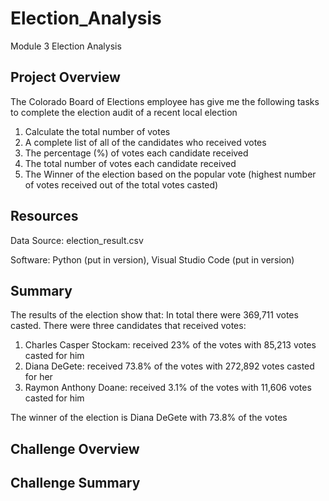 # Election_Analysis
Module 3 Election Analysis
## Project Overview
The Colorado Board of Elections employee has give me the following tasks to complete the election audit of a recent local election

1. Calculate the total number of votes
2. A complete list of all of the candidates who received votes
3. The percentage (%) of votes each candidate received
4. The total number of votes each candidate received
5. The Winner of the election based on the popular vote (highest number of votes received out of the total votes casted)

## Resources
Data Source: election_result.csv

Software: Python (put in version), Visual Studio Code (put in version)

## Summary
The results of the election show that: 
In total there were 369,711 votes casted.
There were three candidates that received votes:
  1. Charles Casper Stockam: received 23% of the votes with 85,213 votes casted for him
  2. Diana DeGete: received 73.8% of the votes with 272,892 votes casted for her
  3. Raymon Anthony Doane: received 3.1% of the votes with 11,606 votes casted for him
 
The winner of the election is Diana DeGete with 73.8% of the votes
  
  
 ## Challenge Overview
 
 ## Challenge Summary
